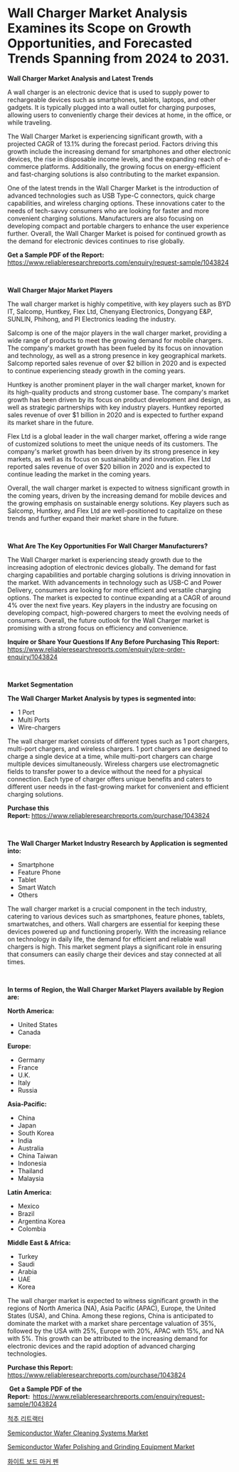 <p><h1>Wall Charger Market Analysis Examines its Scope on Growth Opportunities, and Forecasted Trends Spanning from 2024 to 2031.</h1></p><p><strong>Wall Charger Market Analysis and Latest Trends</strong></p>
<p><p>A wall charger is an electronic device that is used to supply power to rechargeable devices such as smartphones, tablets, laptops, and other gadgets. It is typically plugged into a wall outlet for charging purposes, allowing users to conveniently charge their devices at home, in the office, or while traveling.</p><p>The Wall Charger Market is experiencing significant growth, with a projected CAGR of 13.1% during the forecast period. Factors driving this growth include the increasing demand for smartphones and other electronic devices, the rise in disposable income levels, and the expanding reach of e-commerce platforms. Additionally, the growing focus on energy-efficient and fast-charging solutions is also contributing to the market expansion.</p><p>One of the latest trends in the Wall Charger Market is the introduction of advanced technologies such as USB Type-C connectors, quick charge capabilities, and wireless charging options. These innovations cater to the needs of tech-savvy consumers who are looking for faster and more convenient charging solutions. Manufacturers are also focusing on developing compact and portable chargers to enhance the user experience further. Overall, the Wall Charger Market is poised for continued growth as the demand for electronic devices continues to rise globally.</p></p>
<p><strong>Get a Sample PDF of the Report:&nbsp;</strong> <a href="https://www.reliableresearchreports.com/enquiry/request-sample/1043824">https://www.reliableresearchreports.com/enquiry/request-sample/1043824</a></p>
<p>&nbsp;</p>
<p><strong>Wall Charger Major Market Players</strong></p>
<p><p>The wall charger market is highly competitive, with key players such as BYD IT, Salcomp, Huntkey, Flex Ltd, Chenyang Electronics, Dongyang E&P, SUNLIN, Phihong, and PI Electronics leading the industry. </p><p>Salcomp is one of the major players in the wall charger market, providing a wide range of products to meet the growing demand for mobile chargers. The company's market growth has been fueled by its focus on innovation and technology, as well as a strong presence in key geographical markets. Salcomp reported sales revenue of over $2 billion in 2020 and is expected to continue experiencing steady growth in the coming years.</p><p>Huntkey is another prominent player in the wall charger market, known for its high-quality products and strong customer base. The company's market growth has been driven by its focus on product development and design, as well as strategic partnerships with key industry players. Huntkey reported sales revenue of over $1 billion in 2020 and is expected to further expand its market share in the future.</p><p>Flex Ltd is a global leader in the wall charger market, offering a wide range of customized solutions to meet the unique needs of its customers. The company's market growth has been driven by its strong presence in key markets, as well as its focus on sustainability and innovation. Flex Ltd reported sales revenue of over $20 billion in 2020 and is expected to continue leading the market in the coming years.</p><p>Overall, the wall charger market is expected to witness significant growth in the coming years, driven by the increasing demand for mobile devices and the growing emphasis on sustainable energy solutions. Key players such as Salcomp, Huntkey, and Flex Ltd are well-positioned to capitalize on these trends and further expand their market share in the future.</p></p>
<p>&nbsp;</p>
<p><strong>What Are The Key Opportunities For Wall Charger Manufacturers?</strong></p>
<p><p>The Wall Charger market is experiencing steady growth due to the increasing adoption of electronic devices globally. The demand for fast charging capabilities and portable charging solutions is driving innovation in the market. With advancements in technology such as USB-C and Power Delivery, consumers are looking for more efficient and versatile charging options. The market is expected to continue expanding at a CAGR of around 4% over the next five years. Key players in the industry are focusing on developing compact, high-powered chargers to meet the evolving needs of consumers. Overall, the future outlook for the Wall Charger market is promising with a strong focus on efficiency and convenience.</p></p>
<p><strong>Inquire or Share Your Questions If Any Before Purchasing This Report:</strong> <a href="https://www.reliableresearchreports.com/enquiry/pre-order-enquiry/1043824">https://www.reliableresearchreports.com/enquiry/pre-order-enquiry/1043824</a></p>
<p>&nbsp;</p>
<p><strong>Market Segmentation</strong></p>
<p><strong>The Wall Charger Market Analysis by types is segmented into:</strong></p>
<p><ul><li>1 Port</li><li>Multi Ports</li><li>Wire-chargers</li></ul></p>
<p><p>The wall charger market consists of different types such as 1 port chargers, multi-port chargers, and wireless chargers. 1 port chargers are designed to charge a single device at a time, while multi-port chargers can charge multiple devices simultaneously. Wireless chargers use electromagnetic fields to transfer power to a device without the need for a physical connection. Each type of charger offers unique benefits and caters to different user needs in the fast-growing market for convenient and efficient charging solutions.</p></p>
<p><strong>Purchase this Report:&nbsp;</strong><a href="https://www.reliableresearchreports.com/purchase/1043824">https://www.reliableresearchreports.com/purchase/1043824</a></p>
<p>&nbsp;</p>
<p><strong>The Wall Charger Market Industry Research by Application is segmented into:</strong></p>
<p><ul><li>Smartphone</li><li>Feature Phone</li><li>Tablet</li><li>Smart Watch</li><li>Others</li></ul></p>
<p><p>The wall charger market is a crucial component in the tech industry, catering to various devices such as smartphones, feature phones, tablets, smartwatches, and others. Wall chargers are essential for keeping these devices powered up and functioning properly. With the increasing reliance on technology in daily life, the demand for efficient and reliable wall chargers is high. This market segment plays a significant role in ensuring that consumers can easily charge their devices and stay connected at all times.</p></p>
<p>&nbsp;</p>
<p><strong>In terms of Region, the Wall Charger Market Players available by Region are:</strong></p>
<p>
    <p> <strong> North America: </strong>
        <ul>
            <li>United States</li>
            <li>Canada</li>
        </ul>
        </p> 
    <p> <strong> Europe: </strong>
        <ul>
            <li>Germany</li>
            <li>France</li>
            <li>U.K.</li>
            <li>Italy</li>
            <li>Russia</li>
        </ul>
        </p> 
    <p> <strong> Asia-Pacific: </strong>
        <ul>
            <li>China</li>
            <li>Japan</li>
            <li>South Korea</li>
            <li>India</li>
            <li>Australia</li>
            <li>China Taiwan</li>
            <li>Indonesia</li>
            <li>Thailand</li>
            <li>Malaysia</li>
        </ul>
        </p> 
    <p> <strong> Latin America: </strong>
        <ul>
            <li>Mexico</li>
            <li>Brazil</li>
            <li>Argentina Korea</li>
            <li>Colombia</li>
        </ul>
        </p> 
    <p> <strong> Middle East & Africa: </strong>
        <ul>
            <li>Turkey</li>
            <li>Saudi</li>
            <li>Arabia</li>
            <li>UAE</li>
            <li>Korea</li>
        </ul>
    </p>
    </p>
<p><p>The wall charger market is expected to witness significant growth in the regions of North America (NA), Asia Pacific (APAC), Europe, the United States (USA), and China. Among these regions, China is anticipated to dominate the market with a market share percentage valuation of 35%, followed by the USA with 25%, Europe with 20%, APAC with 15%, and NA with 5%. This growth can be attributed to the increasing demand for electronic devices and the rapid adoption of advanced charging technologies.</p></p>
<p><strong>Purchase this Report: </strong><a href="https://www.reliableresearchreports.com/purchase/1043824">https://www.reliableresearchreports.com/purchase/1043824</a></p>
<p>&nbsp;<strong>Get a Sample PDF of the Report:&nbsp;&nbsp;</strong><a href="https://www.reliableresearchreports.com/enquiry/request-sample/1043824">https://www.reliableresearchreports.com/enquiry/request-sample/1043824</a></p>
<p><strong></strong></p>
<p><p><a href="https://medium.com/@axintepreda1/%EC%B2%99%EC%B6%94-%EA%B2%A9%EB%A6%AC%EA%B8%B0-%EC%8B%9C%EC%9E%A5%EC%9D%80-%EC%8B%9C%EC%9E%A5-%EC%A0%90%EC%9C%A0%EC%9C%A8-%ED%81%AC%EA%B8%B0-%EB%B0%8F-2031%EB%85%84%EA%B9%8C%EC%A7%80%EC%9D%98-%EC%98%88%EC%83%81-%EC%98%88%EC%B8%A1%EC%97%90-%EC%B4%88%EC%A0%90%EC%9D%84-%EB%A7%9E%EC%B6%94%EA%B3%A0-%EC%9E%88%EC%8A%B5%EB%8B%88%EB%8B%A4-de30a8be2f4c">척추 리트랙터</a></p><p><a href="https://github.com/changoleonlaverguenzanoexiste/Market-Research-Report-List-2/blob/main/semiconductor-wafer-cleaning-systems-market.md">Semiconductor Wafer Cleaning Systems Market</a></p><p><a href="https://github.com/dimitrishawkinswaynenp91rgz/Market-Research-Report-List-2/blob/main/semiconductor-wafer-polishing-and-grinding-equipment-market.md">Semiconductor Wafer Polishing and Grinding Equipment Market</a></p><p><a href="https://github.com/fernandotryO5lson96765/Market-Research-Report-List-1/blob/main/66362359074.md">화이트 보드 마커 펜</a></p></p>